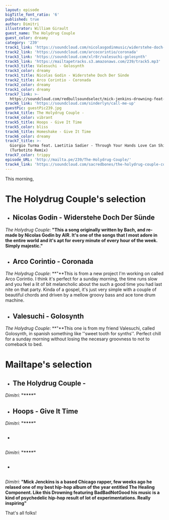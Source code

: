 ```yaml
---
layout: episode
bigTitle_font_ratio: '6'
published: true
author: Dimitri
illustrator: William Girault
guest_name: The Holydrug Couple
guest_color: dreamy
category: '239'
track1_link: 'https://soundcloud.com/nicolasgodinmusic/widerstehe-doch-der-sunde'
track2_link: 'https://soundcloud.com/arcocorintio/coronada'
track3_link: 'https://soundcloud.com/xlr8r/valesuchi-golosynth'
track5_link: 'https://mailtapetracks.s3.amazonaws.com/239/track5.mp3'
track3_title: Valesuchi - Golosynth
track3_color: dreamy
track1_title: Nicolas Godin - Widerstehe Doch Der Sünde
track2_title: Arco Corintio - Coronada
track2_color: dreamy
track1_color: dreamy
track7_link: >-
  https://soundcloud.com/redbullsoundselect/mick-jenkins-drowning-feat-badbadnotgood
track6_link: 'https://soundcloud.com/sinderlyn/call-me-up'
guestPic: guestPic239.jpg
track4_title: The Holydrug Couple -
track4_color: vibrant
track5_title: Hoops - Give It Time
track5_color: bliss
track6_title: Homeshake - Give It Time
track6_color: dreamy
track7_title: >-
  Giorgio Turma feat. Laetitia Sadier - Through Your Hands Love Can Shine
  (Turbotito Remix)
track7_color: trippy
episode_URL: 'http://mailta.pe/239/The-Holydrug-Couple/'
track4_link: 'https://soundcloud.com/sacredbones/the-holydrug-couple-concorde'
---
```

<p id="introduction">This morning,</p>


# **The Holydrug Couple's selection**

+ ## Nicolas Godin - Widerstehe Doch Der Sünde
_The Holydrug Couple_: **"**This a song originally written by Bach, and re-made by Nicolas Godin by AIR. It's one of the songs that I most adore in the entire world and it's apt for every minute of every hour of the week. Simply majestic.**"**

+ ## Arco Corintio - Coronada
_The Holydrug Couple_: **"**This is from a new project I'm working on called Arco Corintio. I think it's perfect for a sunday morning, the time runs slow and you feel a lit of bit melancholic about the such a good time you had last nite on that party. Kinda of a gospel, it's just very simple with a couple of beautiful chords and driven by a mellow groovy bass and ace tone drum machine.

+ ## Valesuchi - Golosynth
_The Holydrug Couple_: **"**This one is from my friend Valesuchi, called Golosynth, in spanish something like ''sweet tooth for synths''. Perfect chill for a sunday morning without losing the necesary groovness to not to comeback to bed.

# **Mailtape's selection**

+ ## The Holydrug Couple - 
_Dimitri_: **"****"**

+ ## Hoops - Give It Time
_Dimitri_: **"****"**

+ ## 
_Dimitri_: **"****"**

+ ## 
_Dimitri_: **"**Mick Jenckins is a based Chicago rapper, few weeks ago he relased one of my best hip-hop album of the year entitled The Healing Component. Like this Drowning featuring BadBadNotGood his music is a kind of psychedelic hip-hop result of lot of experimentations. Really inspiring**"**

<p id="outroduction">That's all folks!</p>
